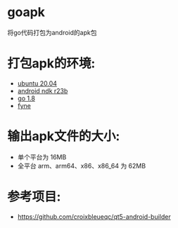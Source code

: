 # goapk
将go代码打包为android的apk包

# 打包apk的环境:
 * [ubuntu 20.04](https://ubuntu.com/)
 * [android ndk r23b](https://developer.android.com/ndk/downloads)
 * [go 1.8](https://golang.google.cn/)
 * [fyne](https://fyne.io/)

# 输出apk文件的大小:
  * 单个平台为 16MB
  * 全平台 arm、arm64、x86、x86_64 为 62MB

# 参考项目:
   * https://github.com/croixbleueqc/qt5-android-builder

